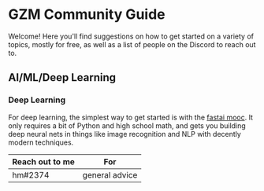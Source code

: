 # GZM Community Guide

Welcome! Here you'll find suggestions on how to get started on a variety of topics, mostly for free, as well as a list of people on the Discord to reach out to.

## AI/ML/Deep Learning

### Deep Learning
For deep learning, the simplest way to get started is with the [fastai mooc](https://course.fast.ai/). It only requires a bit of Python and high school math, and gets you building deep neural nets in things like image recognition and NLP with decently modern techniques.

| Reach out to me | For |
| --------------- | --- |
| hm#2374 | general advice |
